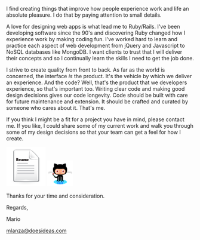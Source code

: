 I find creating things that improve how people experience work and life an absolute pleasure.  I do that by paying attention to small details.

A love for designing web apps is what lead me to Ruby/Rails.  I've been developing software since the 90's and discovering Ruby changed how I experience work by making coding fun.  I've worked hard to learn and practice each aspect of web development from jQuery and Javascript to NoSQL databases like MongoDB.  I want clients to trust that I will deliver their concepts and so I continually learn the skills I need to get the job done.

I strive to create quality from front to back.  As far as the world is concerned, the interface *is* the product.  It's the vehicle by which we deliver an experience.  And the code?  Well, that's the product that we developers experience, so that's important too.  Writing clear code and making good design decisions gives our code longevity.  Code should be built with care for future maintenance and extension.  It should be crafted and curated by someone who cares about it.  That's me.

If you think I might be a fit for a project you have in mind, please contact me.  If you like, I could share some of my current work and walk you through some of my design decisions so that your team can get a feel for how I create.

[![Resume](images/resume.png)](/assets/Resume.pdf) [![On Github](images/github.png)](https://github.com/mlanza)

Thanks for your time and consideration.

Regards,

Mario

[mlanza@doesideas.com](mailto:mlanza@doesideas.com)